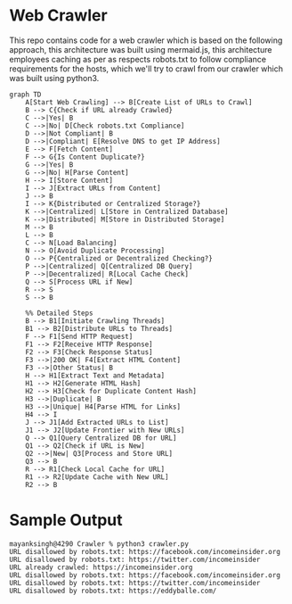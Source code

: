 # Web Crawler

This repo contains code for a web crawler which is based on the following approach, this architecture was built using mermaid.js, this architecture employees caching as per as respects robots.txt to follow compliance requirements for the hosts, which we'll try to crawl from our crawler which was built using python3.

```mermaid
graph TD
    A[Start Web Crawling] --> B[Create List of URLs to Crawl]
    B --> C{Check if URL already Crawled}
    C -->|Yes| B
    C -->|No| D[Check robots.txt Compliance]
    D -->|Not Compliant| B
    D -->|Compliant| E[Resolve DNS to get IP Address]
    E --> F[Fetch Content]
    F --> G{Is Content Duplicate?}
    G -->|Yes| B
    G -->|No| H[Parse Content]
    H --> I[Store Content]
    I --> J[Extract URLs from Content]
    J --> B
    I --> K{Distributed or Centralized Storage?}
    K -->|Centralized| L[Store in Centralized Database]
    K -->|Distributed| M[Store in Distributed Storage]
    M --> B
    L --> B
    C --> N[Load Balancing]
    N --> O[Avoid Duplicate Processing]
    O --> P{Centralized or Decentralized Checking?}
    P -->|Centralized| Q[Centralized DB Query]
    P -->|Decentralized| R[Local Cache Check]
    Q --> S[Process URL if New]
    R --> S
    S --> B

    %% Detailed Steps
    B --> B1[Initiate Crawling Threads]
    B1 --> B2[Distribute URLs to Threads]
    F --> F1[Send HTTP Request]
    F1 --> F2[Receive HTTP Response]
    F2 --> F3[Check Response Status]
    F3 -->|200 OK| F4[Extract HTML Content]
    F3 -->|Other Status| B
    H --> H1[Extract Text and Metadata]
    H1 --> H2[Generate HTML Hash]
    H2 --> H3[Check for Duplicate Content Hash]
    H3 -->|Duplicate| B
    H3 -->|Unique| H4[Parse HTML for Links]
    H4 --> I
    J --> J1[Add Extracted URLs to List]
    J1 --> J2[Update Frontier with New URLs]
    Q --> Q1[Query Centralized DB for URL]
    Q1 --> Q2[Check if URL is New]
    Q2 -->|New| Q3[Process and Store URL]
    Q3 --> B
    R --> R1[Check Local Cache for URL]
    R1 --> R2[Update Cache with New URL]
    R2 --> B
```


# Sample Output

```
mayanksingh@4290 Crawler % python3 crawler.py
URL disallowed by robots.txt: https://facebook.com/incomeinsider.org
URL disallowed by robots.txt: https://twitter.com/incomeinsider
URL already crawled: https://incomeinsider.org
URL disallowed by robots.txt: https://facebook.com/incomeinsider.org
URL disallowed by robots.txt: https://twitter.com/incomeinsider
URL disallowed by robots.txt: https://eddyballe.com/
```
